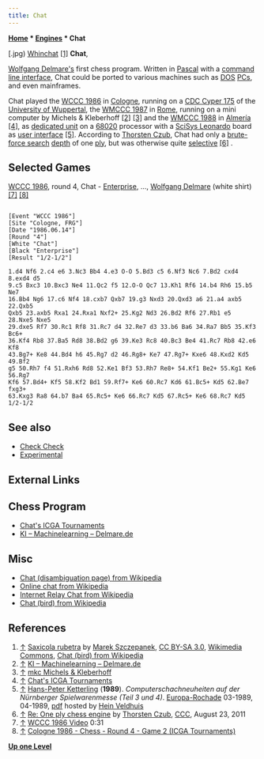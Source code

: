 ```yaml
---
title: Chat
---
```

**[Home](Home "Home") * [Engines](Engines "Engines") * Chat**

\[.jpg) [Whinchat](https://en.wikipedia.org/wiki/Whinchat) <a id="cite-note-1" href="#cite-ref-1">[1]</a>
**Chat**,

[Wolfgang Delmare's](Wolfgang_Delmare "Wolfgang Delmare") first chess program.
Written in [Pascal](Pascal "Pascal") with a [command line interface](CLI "CLI"), Chat could be ported to various machines such as [DOS](MS-DOS "MS-DOS") [PCs](IBM_PC "IBM PC"), and even mainframes.

Chat played the [WCCC 1986](WCCC_1986 "WCCC 1986") in [Cologne](https://en.wikipedia.org/wiki/Cologne), running on a [CDC Cyper 175](CDC_Cyber "CDC Cyber") of the [University of Wuppertal](https://en.wikipedia.org/wiki/University_of_Wuppertal),
the [WMCCC 1987](WMCCC_1987 "WMCCC 1987") in [Rome](https://en.wikipedia.org/wiki/Rome), running on a mini computer by Michels & Kleberhoff <a id="cite-note-2" href="#cite-ref-2">[2]</a> <a id="cite-note-3" href="#cite-ref-3">[3]</a>
and the [WMCCC 1988](WMCCC_1988 "WMCCC 1988") in [Almería](https://en.wikipedia.org/wiki/Almer%C3%ADa) <a id="cite-note-4" href="#cite-ref-4">[4]</a>,
as [dedicated unit](Dedicated_Chess_Computers "Dedicated Chess Computers") on a [68020](68020 "68020") processor with a [SciSys Leonardo](SciSys_Leonardo "SciSys Leonardo") board as [user interface](User_Interface "User Interface") <a id="cite-note-5" href="#cite-ref-5">[5]</a>. According to [Thorsten Czub](Thorsten_Czub "Thorsten Czub"), Chat had only a [brute-force search](Brute-Force "Brute-Force") [depth](Depth "Depth") of one [ply](Ply "Ply"), but was otherwise quite [selective](Selectivity "Selectivity") <a id="cite-note-6" href="#cite-ref-6">[6]</a> .

## Selected Games

[](WCCC_1986#Video "WCCC 1986#Video")
[WCCC 1986](WCCC_1986 "WCCC 1986"), round 4, Chat - [Enterprise](Enterprise "Enterprise"), ..., [Wolfgang Delmare](Wolfgang_Delmare "Wolfgang Delmare") (white shirt) <a id="cite-note-7" href="#cite-ref-7">[7]</a> <a id="cite-note-8" href="#cite-ref-8">[8]</a>

```

[Event "WCCC 1986"]
[Site "Cologne, FRG"]
[Date "1986.06.14"]
[Round "4"]
[White "Chat"]
[Black "Enterprise"]
[Result "1/2-1/2"]

1.d4 Nf6 2.c4 e6 3.Nc3 Bb4 4.e3 O-O 5.Bd3 c5 6.Nf3 Nc6 7.Bd2 cxd4 8.exd4 d5 
9.c5 Bxc3 10.Bxc3 Ne4 11.Qc2 f5 12.O-O Qc7 13.Kh1 Rf6 14.b4 Rh6 15.b5 Ne7 
16.Bb4 Ng6 17.c6 Nf4 18.cxb7 Qxb7 19.g3 Nxd3 20.Qxd3 a6 21.a4 axb5 22.Qxb5 
Qxb5 23.axb5 Rxa1 24.Rxa1 Nxf2+ 25.Kg2 Nd3 26.Bd2 Rf6 27.Rb1 e5 28.Nxe5 Nxe5 
29.dxe5 Rf7 30.Rc1 Rf8 31.Rc7 d4 32.Re7 d3 33.b6 Ba6 34.Ra7 Bb5 35.Kf3 Bc6+ 
36.Kf4 Rb8 37.Ba5 Rd8 38.Bd2 g6 39.Ke3 Rc8 40.Bc3 Be4 41.Rc7 Rb8 42.e6 Kf8 
43.Bg7+ Ke8 44.Bd4 h6 45.Rg7 d2 46.Rg8+ Ke7 47.Rg7+ Kxe6 48.Kxd2 Kd5 49.Bf2 
g5 50.Rh7 f4 51.Rxh6 Rd8 52.Ke1 Bf3 53.Rh7 Re8+ 54.Kf1 Be2+ 55.Kg1 Ke6 56.Rg7 
Kf6 57.Bd4+ Kf5 58.Kf2 Bd1 59.Rf7+ Ke6 60.Rc7 Kd6 61.Bc5+ Kd5 62.Be7 fxg3+ 
63.Kxg3 Ra8 64.b7 Ba4 65.Rc5+ Ke6 66.Rc7 Kd5 67.Rc5+ Ke6 68.Rc7 Kd5 1/2-1/2

```

## See also

- [Check Check](Check_Check "Check Check")
- [Experimental](Experimental "Experimental")

## External Links

## Chess Program

- [Chat's ICGA Tournaments](https://www.game-ai-forum.org/icga-tournaments/program.php?id=406)
- [KI – Machinelearning – Delmare.de](https://www.delmare.de/ki-deeplearning/)

## Misc

- [Chat (disambiguation page) from Wikipedia](https://en.wikipedia.org/wiki/Chat)
- [Online chat from Wikipedia](https://en.wikipedia.org/wiki/Online_chat)
- [Internet Relay Chat from Wikipedia](https://en.wikipedia.org/wiki/Internet_Relay_Chat)
- [Chat (bird) from Wikipedia](<https://en.wikipedia.org/wiki/Chat_(bird)>)

## References

1. <a id="cite-ref-1" href="#cite-note-1">↑</a> [Saxicola rubetra](https://commons.wikimedia.org/wiki/Saxicola_rubetra) by [Marek Szczepanek](https://commons.wikimedia.org/wiki/User:Pkuczynski/Marek_Szczepanek), [CC BY-SA 3.0](https://creativecommons.org/licenses/by-sa/3.0/deed.en), [Wikimedia Commons](https://en.wikipedia.org/wiki/Wikimedia_Commons), [Chat (bird) from Wikipedia](https://en.wikipedia.org/wiki/Chat_%28bird%29)
1. <a id="cite-ref-2" href="#cite-note-2">↑</a> [KI – Machinelearning – Delmare.de](https://www.delmare.de/ki-deeplearning/)
1. <a id="cite-ref-3" href="#cite-note-3">↑</a> [mkc Michels & Kleberhoff](http://www.mkc-gmbh.de/startseite.html)
1. <a id="cite-ref-4" href="#cite-note-4">↑</a> [Chat's ICGA Tournaments](https://www.game-ai-forum.org/icga-tournaments/program.php?id=406)
1. <a id="cite-ref-5" href="#cite-note-5">↑</a> [Hans-Peter Ketterling](index.php?title=Hans-Peter_Ketterling&action=edit&redlink=1 "Hans-Peter Ketterling (page does not exist)") (**1989**). *Computerschachneuheiten auf der Nürnberger Spielwarenmesse (Teil 3 und 4)*. [Europa-Rochade](http://de.wikipedia.org/wiki/Rochade_Europa) 03-1989, 04-1989, [pdf](http://www.schaakcomputers.nl/hein_veldhuis/database/files/07-1989,%20Rochade,%20H.-P.%20Ketterling,%20Nurnberger%20Messe%20%28Teil%203%20und%204%29.pdf) hosted by [Hein Veldhuis](Hein_Veldhuis "Hein Veldhuis")
1. <a id="cite-ref-6" href="#cite-note-6">↑</a> [Re: One ply chess engine](http://www.talkchess.com/forum/viewtopic.php?topic_view=threads&p=420816&t=40165) by [Thorsten Czub](Thorsten_Czub "Thorsten Czub"), [CCC](CCC "CCC"), August 23, 2011
1. <a id="cite-ref-7" href="#cite-note-7">↑</a> [WCCC 1986 Video](WCCC_1986#Video "WCCC 1986") 0:31
1. <a id="cite-ref-8" href="#cite-note-8">↑</a> [Cologne 1986 - Chess - Round 4 - Game 2 (ICGA Tournaments)](https://www.game-ai-forum.org/icga-tournaments/round.php?tournament=62&round=4&id=2)

**[Up one Level](Engines "Engines")**

